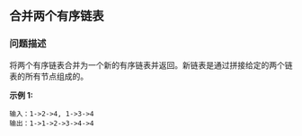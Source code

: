 ## 合并两个有序链表

### 问题描述

将两个有序链表合并为一个新的有序链表并返回。新链表是通过拼接给定的两个链表的所有节点组成的。 

**示例 1:**
```
输入：1->2->4, 1->3->4
输出：1->1->2->3->4->4
```
